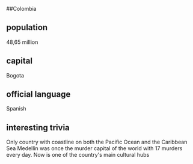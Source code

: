 ##Colombia
## population

48,65 million

## capital

Bogota
 
## official language

Spanish

## interesting trivia

Only country with coastline on both the Pacific Ocean and the Caribbean Sea
Medellin was once the murder capital of the world with 17 murders every day. Now is one of the country's main 
cultural hubs


